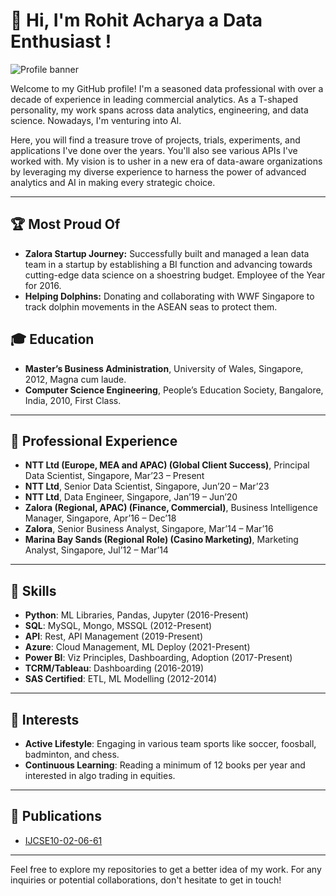 # 👋 Hi, I'm Rohit Acharya a Data Enthusiast !

![Profile banner](https://media.licdn.com/dms/image/D5603AQGPCovwxGLDHw/profile-displayphoto-shrink_800_800/0/1682590587315?e=2147483647&v=beta&t=9XEH_p6nCY60tg--EenQdZPhN9nWakxjJqXy5OMGMc4)

Welcome to my GitHub profile! I'm a seasoned data professional with over a decade of experience in leading commercial analytics. As a T-shaped personality, my work spans across data analytics, engineering, and data science. Nowadays, I'm venturing into AI.

Here, you will find a treasure trove of projects, trials, experiments, and applications I've done over the years. You'll also see various APIs I've worked with. My vision is to usher in a new era of data-aware organizations by leveraging my diverse experience to harness the power of advanced analytics and AI in making every strategic choice.

---

## 🏆 Most Proud Of

- **Zalora Startup Journey:** Successfully built and managed a lean data team in a startup by establishing a BI function and advancing towards cutting-edge data science on a shoestring budget. Employee of the Year for 2016.
- **Helping Dolphins:** Donating and collaborating with WWF Singapore to track dolphin movements in the ASEAN seas to protect them.

## 🎓 Education

- **Master’s Business Administration**, University of Wales, Singapore, 2012, Magna cum laude.
- **Computer Science Engineering**, People’s Education Society, Bangalore, India, 2010, First Class.

---

## 💼 Professional Experience

- **NTT Ltd (Europe, MEA and APAC) (Global Client Success)**, Principal Data Scientist, Singapore, Mar’23 – Present
- **NTT Ltd**, Senior Data Scientist, Singapore, Jun’20 – Mar’23
- **NTT Ltd**, Data Engineer, Singapore, Jan’19 – Jun’20
- **Zalora (Regional, APAC) (Finance, Commercial)**, Business Intelligence Manager, Singapore, Apr’16 – Dec’18
- **Zalora**, Senior Business Analyst, Singapore, Mar’14 – Mar’16
- **Marina Bay Sands (Regional Role) (Casino Marketing)**, Marketing Analyst, Singapore, Jul’12 – Mar’14

---

## 🚀 Skills

- **Python**: ML Libraries, Pandas, Jupyter (2016-Present)
- **SQL**: MySQL, Mongo, MSSQL (2012-Present)
- **API**: Rest, API Management (2019-Present)
- **Azure**: Cloud Management, ML Deploy (2021-Present)
- **Power BI**: Viz Principles, Dashboarding, Adoption (2017-Present)
- **TCRM/Tableau**: Dashboarding (2016-2019)
- **SAS Certified**: ETL, ML Modelling (2012-2014)

---

## 📖 Interests

- **Active Lifestyle**: Engaging in various team sports like soccer, foosball, badminton, and chess.
- **Continuous Learning**: Reading a minimum of 12 books per year and interested in algo trading in equities.

---

## 📜 Publications

- [IJCSE10-02-06-61](http://www.enggjournals.com/ijcse/doc/IJCSE10-02-06-61.pd)

---

Feel free to explore my repositories to get a better idea of my work. For any inquiries or potential collaborations, don't hesitate to get in touch!

<!--
**your-github-username/your-github-username** is a ✨ _special_ ✨ repository because its `README.md` (this file) appears on your GitHub profile.
You can click the Preview link to take a look at your changes.
--->
